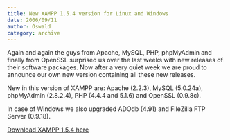 ```yaml
---
title: New XAMPP 1.5.4 version for Linux and Windows
date: 2006/09/11
author: Oswald
category: archive
---
```


Again and again the guys from Apache, MySQL, PHP, phpMyAdmin and finally from OpenSSL surprised us over the last weeks with new releases of their software packages. Now after a very quiet week we are proud to announce our own new version containing all these new releases.

New in this version of XAMPP are: Apache (2.2.3), MySQL (5.0.24a), phpMyAdmin (2.8.2.4), PHP (4.4.4 and 5.1.6) and OpenSSL (0.9.8c).

In case of Windows we also upgraded ADOdb (4.91) and FileZilla FTP Server (0.9.18).

[Download XAMPP 1.5.4 here](http://www.apachefriends.org/en/xampp.html)
